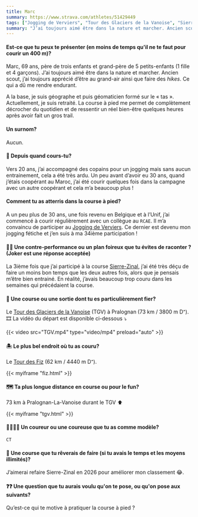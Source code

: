 ```yaml
---
title: Marc
summary: https://www.strava.com/athletes/51429449
tags: ["Jogging de Verviers", "Tour des Glaciers de la Vanoise", "Sierre-Zinal",  "Tour des Fiz"]
summary: "J’ai toujours aimé être dans la nature et marcher. Ancien scout, j’ai toujours apprécié d’être au grand-air ainsi que faire des _hikes_. Ce qui a dû me rendre endurant."
---
```


#### Est-ce que tu peux te présenter (en moins de temps qu'il ne te faut pour courir un 400 m)?

Marc, 69 ans, père de trois enfants et grand-père de 5 petits-enfants (1 fille et 4 garçons). J’ai toujours aimé être dans la nature et marcher. Ancien scout, j’ai toujours apprécié d’être au grand-air ainsi que faire des _hikes_. Ce qui a dû me rendre endurant.

A la base, je suis géographe et puis géomaticien formé sur le « tas ». Actuellement, je suis retraité.
La course à pied me permet de complètement décrocher du quotidien et de ressentir un réel bien-être quelques heures après avoir fait un gros trail.

#### Un surnom?

Aucun.

#### 📆 Depuis quand cours-tu?

Vers 20 ans, j’ai accompagné des copains pour un jogging mais sans aucun entrainement, cela a été très ardu. Un peu avant d’avoir eu 30 ans, quand j’étais coopérant au Maroc, j’ai été courir quelques fois dans la campagne avec un autre coopérant et cela m’a beaucoup plus !

#### Comment tu as atterris dans la course à pied?

A un peu plus de 30 ans, une fois revenu en Belgique et à l’Unif, j’ai commencé à courir régulièrement avec un collègue au `RCAE`. Il m’a convaincu de participer au [Jogging de Verviers](https://www.joggingdeverviers.be/). Ce dernier est devenu mon jogging fétiche et j’en suis à ma 34ième participation !

#### 😵‍💫 Une contre-performance ou un plan foireux que tu évites de raconter ? (Joker est une réponse acceptée)

La 3ième fois que j’ai participé à la course [Sierre-Zinal](https://www.sierre-zinal.com/), j’ai été très déçu de faire un moins bon temps que les deux autres fois, alors que je pensais m’être bien entrainé. En réalité, j’avais beaucoup trop couru dans les semaines qui précédaient la course.

#### 🏅 Une course ou une sortie dont tu es particulièrement fier?

Le [Tour des Glaciers de la Vanoise](https://trailsvanoise.fr/) (TGV) à Pralognan (73 km / 3800 m D⁺).       
🎞️ La vidéo du départ est disponible ci-dessous ⤵️

{{< video src="TGV.mp4" type="video/mp4" preload="auto" >}}

#### 🏝️ Le plus bel endroit où tu as couru?

Le [Tour des Fiz](https://www.traildutourdesfiz.com/) (62 km / 4440 m D⁺).

{{< myiframe "fiz.html" >}}

#### 🗺️ Ta plus longue distance en course ou pour le fun?

73 km à Pralognan-La-Vanoise durant le TGV ⬆️

{{< myiframe "tgv.html" >}}

#### 🏃‍♂️🏃‍♀️ Un coureur ou une coureuse que tu as comme modèle?

`CT`

#### 🏁 Une course que tu rêverais de faire (si tu avais le temps et les moyens illimités)?

J’aimerai refaire Sierre-Zinal en 2026 pour améliorer mon classement 😂.

#### ❓❓ Une question que tu aurais voulu qu'on te pose, ou qu'on pose aux suivants?

Qu’est-ce qui te motive à pratiquer la course à pied ?